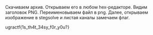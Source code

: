 Скачиваем архив. Открываем его в любом hex-редакторе. Видим заголовок PNG. Переименовываем файл в png. Далее, открываем изображение в stegsolve и листая каналы замечаем флаг.

ugractf{1s_th4t_34sy_f0r_y0u?}
